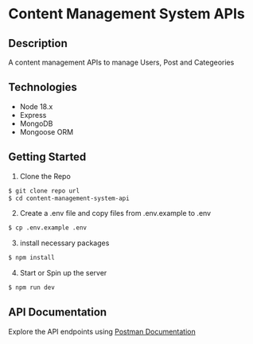 # Content Management System APIs

## Description

A content management APIs to manage Users, Post and Categeories

## Technologies

- Node 18.x
- Express
- MongoDB
- Mongoose ORM

## Getting Started

1. Clone the Repo

```bash
$ git clone repo url
$ cd content-management-system-api
```

2. Create a .env file and copy files from .env.example to .env

```bash
$ cp .env.example .env
```

3. install necessary packages

```bash
$ npm install
```

4. Start or Spin up the server

```bash
$ npm run dev
```

## API Documentation

Explore the API endpoints using [Postman Documentation](https://oluwatosindev.postman.co/workspace/oluwatosin-Workspace~602c744d-ae4a-4424-8cce-ffde0d6e542c/collection/23035391-15ea8695-9479-4783-8cad-4e82c6e39c9f?action=share&creator=23035391&active-environment=23035391-d5f935fc-40ed-47a7-a46b-862673ff8d14)
